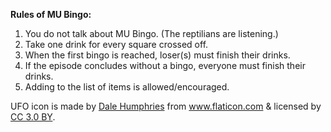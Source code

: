 <b>Rules of MU Bingo:</b>

1. You do not talk about MU Bingo. (The reptilians are listening.)
2. Take one drink for every square crossed off.
3. When the first bingo is reached, loser(s) must finish their drinks.
4. If the episode concludes without a bingo, everyone must finish their drinks.
5. Adding to the list of items is allowed/encouraged.

<div></div>

<div>UFO icon is made by <a href="http://www.flaticon.com/authors/dale-humphries" title="Dale Humphries">Dale Humphries</a> from <a href="http://www.flaticon.com" title="Flaticon">www.flaticon.com</a> & licensed by <a href="http://creativecommons.org/licenses/by/3.0/" title="Creative Commons BY 3.0" target="_blank">CC 3.0 BY</a>.</div>